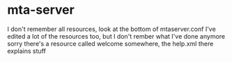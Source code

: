 # mta-server
I don't remember all resources, look at the bottom of mtaserver.conf
I've edited a lot of the resources too, but I don't rember what I've done anymore
sorry
there's a resource called welcome somewhere, the help.xml there explains stuff
